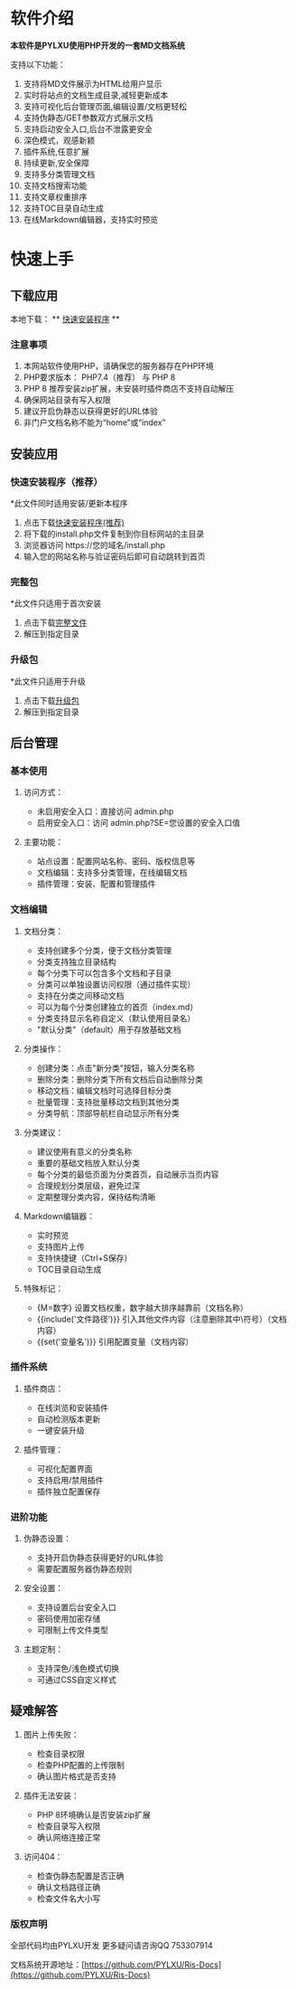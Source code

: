 # 软件介绍

**本软件是PYLXU使用PHP开发的一套MD文档系统**

支持以下功能：

1. 支持将MD文件展示为HTML给用户显示
2. 实时将站点的文档生成目录,减轻更新成本
3. 支持可视化后台管理页面,编辑设置/文档更轻松
4. 支持伪静态/GET参数双方式展示文档
5. 支持启动安全入口,后台不泄露更安全
6. 深色模式，观感新颖
7. 插件系统,任意扩展
8. 持续更新,安全保障
9. 支持多分类管理文档
10. 支持文档搜索功能
11. 支持文章权重排序
12. 支持TOC目录自动生成
13. 在线Markdown编辑器，支持实时预览

# 快速上手

## 下载应用

本地下载：
**
[快速安装程序](https://docs.3r60.top/Project/download.php)
**

### 注意事项

1. 本网站软件使用PHP，请确保您的服务器存在PHP环境
2. PHP要求版本： PHP7.4（推荐） 与 PHP 8
3. PHP 8 推荐安装zip扩展，未安装时插件商店不支持自动解压
4. 确保网站目录有写入权限
5. 建议开启伪静态以获得更好的URL体验
6. 非门户文档名称不能为“home”或“index”

## 安装应用

### 快速安装程序（推荐）

*此文件同时适用安装/更新本程序

1. 点击下载[快速安装程序(推荐)](https://docs.3r60.top/Project/download.php)
2. 将下载的install.php文件复制到你目标网站的主目录
3. 浏览器访问 https://您的域名/install.php
4. 输入您的网站名称与验证密码后即可自动跳转到首页

### 完整包

*此文件只适用于首次安装

1. 点击下载[完整文件](https://docs.3r60.top/Project/RisDocs_Full.zip)
2. 解压到指定目录

### 升级包

*此文件只适用于升级

1. 点击下载[升级包](https://docs.3r60.top/Project/RisDocs_Update.zip)
2. 解压到指定目录

## 后台管理

### 基本使用

1. 访问方式：
   - 未启用安全入口：直接访问 admin.php
   - 启用安全入口：访问 admin.php?SE=您设置的安全入口值

2. 主要功能：
   - 站点设置：配置网站名称、密码、版权信息等
   - 文档编辑：支持多分类管理，在线编辑文档
   - 插件管理：安装、配置和管理插件

### 文档编辑

1. 文档分类：
   - 支持创建多个分类，便于文档分类管理
   - 分类支持独立目录结构
   - 每个分类下可以包含多个文档和子目录
   - 分类可以单独设置访问权限（通过插件实现）
   - 支持在分类之间移动文档
   - 可以为每个分类创建独立的首页（index.md）
   - 分类支持显示名称自定义（默认使用目录名）
   - "默认分类"（default）用于存放基础文档

2. 分类操作：
   - 创建分类：点击"新分类"按钮，输入分类名称
   - 删除分类：删除分类下所有文档后自动删除分类
   - 移动文档：编辑文档时可选择目标分类
   - 批量管理：支持批量移动文档到其他分类
   - 分类导航：顶部导航栏自动显示所有分类

3. 分类建议：
   - 建议使用有意义的分类名称
   - 重要的基础文档放入默认分类
   - 每个分类的最低页面为分类首页，自动展示当页内容
   - 合理规划分类层级，避免过深
   - 定期整理分类内容，保持结构清晰

2. Markdown编辑器：
   - 实时预览
   - 支持图片上传
   - 支持快捷键（Ctrl+S保存）
   - TOC目录自动生成

3. 特殊标记：
   - {M=数字} 设置文档权重，数字越大排序越靠前（文档名称）
   - {\{include('文件路径')}} 引入其他文件内容（注意删除其中\符号）（文档内容）
   - {{set('变量名')}} 引用配置变量（文档内容）

### 插件系统

1. 插件商店：
   - 在线浏览和安装插件
   - 自动检测版本更新
   - 一键安装升级

2. 插件管理：
   - 可视化配置界面
   - 支持启用/禁用插件
   - 插件独立配置保存

### 进阶功能

1. 伪静态设置：
   - 支持开启伪静态获得更好的URL体验
   - 需要配置服务器伪静态规则

2. 安全设置：
   - 支持设置后台安全入口
   - 密码使用加密存储
   - 可限制上传文件类型

3. 主题定制：
   - 支持深色/浅色模式切换
   - 可通过CSS自定义样式

## 疑难解答

1. 图片上传失败：
   - 检查目录权限
   - 检查PHP配置的上传限制
   - 确认图片格式是否支持

2. 插件无法安装：
   - PHP 8环境确认是否安装zip扩展
   - 检查目录写入权限
   - 确认网络连接正常

3. 访问404：
   - 检查伪静态配置是否正确
   - 确认文档路径正确
   - 检查文件名大小写

### 版权声明

全部代码均由PYLXU开发
更多疑问请咨询QQ 753307914

文档系统开源地址：[https://github.com/PYLXU/Ris-Docs](https://github.com/PYLXU/Ris-Docs)

